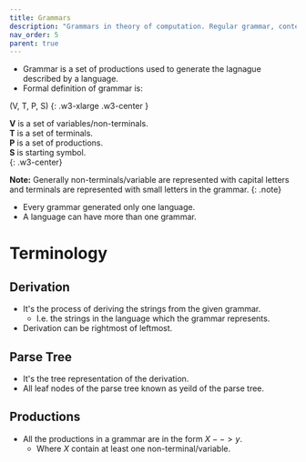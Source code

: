 ```yaml
---
title: Grammars
description: "Grammars in theory of computation. Regular grammar, context free grammar."
nav_order: 5
parent: true
---
```


- Grammar is a set of productions used to generate the lagnague described by a language.
- Formal definition of grammar is:

(V, T, P, S)
{: .w3-xlarge .w3-center }

**V** is a set of variables/non-terminals.<br>
**T** is a set of terminals.<br>
**P** is a set of productions.<br>
**S** is starting symbol.<br>
{: .w3-center}

**Note:** Generally non-terminals/variable are represented with capital letters and terminals are represented with small letters in the grammar.
{: .note}

- Every grammar generated only one language.
- A language can have more than one grammar.

# Terminology

## Derivation

- It's the process of deriving the strings from the given grammar.
	- I.e. the strings in the language which the grammar represents.
- Derivation can be rightmost of leftmost.

## Parse Tree

- It's the tree representation of the derivation.
- All leaf nodes of the parse tree known as yeild of the parse tree.

## Productions

- All the productions in a grammar are in the form $X --> y$.	
	- Where $X$ contain at least one non-terminal/variable.
	
